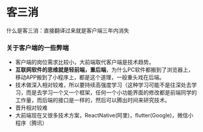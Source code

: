 # 客三消

什么是客三消：直接翻译过来就是客户端三年内消失

### 关于客户端的一些弊端

- 客户端的岗位需求比较小，大前端取代客户端是技术趋势。
- **互联网软件的思维就是轻前端，重后端**，为什么PC软件都搬到了浏览器上，移动APP搬到了小程序上，都是这个道理，一般重头戏在后端。
- 技术做深入相对较难，所以要持续高强度学习（这种学习可能不是往深处去学习，而是去学习一个又一个框架，任何一个小功能界面的修改都是前端同学的工作量，而后端的接口是一样的，然后可以腾出时间来研究技术。
- 晋升相对较难
- 大前端现在又很多技术方案，ReactNative(阿里)，flutter(Google)，微信小程序（腾讯）
